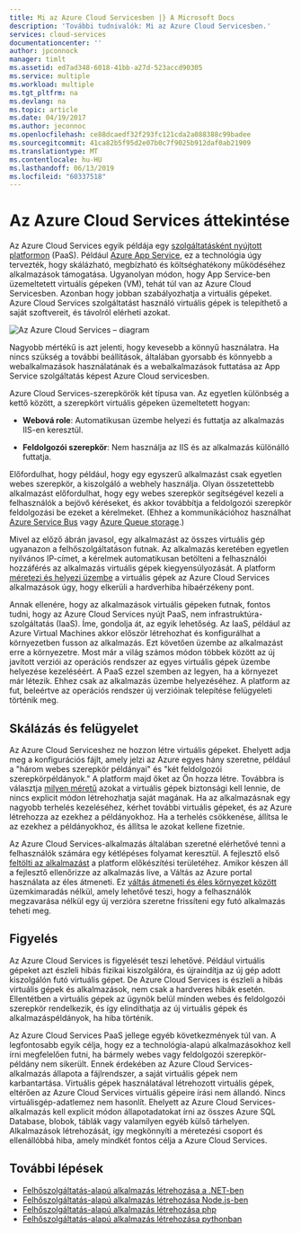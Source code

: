 ```yaml
---
title: Mi az Azure Cloud Servicesben |} A Microsoft Docs
description: 'További tudnivalók: Mi az Azure Cloud Servicesben.'
services: cloud-services
documentationcenter: ''
author: jpconnock
manager: timlt
ms.assetid: ed7ad348-6018-41bb-a27d-523accd90305
ms.service: multiple
ms.workload: multiple
ms.tgt_pltfrm: na
ms.devlang: na
ms.topic: article
ms.date: 04/19/2017
ms.author: jeconnoc
ms.openlocfilehash: ce88dcaedf32f293fc121cda2a088388c99badee
ms.sourcegitcommit: 41ca82b5f95d2e07b0c7f9025b912daf0ab21909
ms.translationtype: MT
ms.contentlocale: hu-HU
ms.lasthandoff: 06/13/2019
ms.locfileid: "60337518"
---
```

# <a name="overview-of-azure-cloud-services"></a>Az Azure Cloud Services áttekintése
Az Azure Cloud Services egyik példája egy [szolgáltatásként nyújtott platformon](https://azure.microsoft.com/overview/what-is-paas/) (PaaS). Például [Azure App Service](../app-service/overview.md), ez a technológia úgy tervezték, hogy skálázható, megbízható és költséghatékony működéséhez alkalmazások támogatása. Ugyanolyan módon, hogy App Service-ben üzemeltetett virtuális gépeken (VM), tehát túl van az Azure Cloud Servicesben. Azonban hogy jobban szabályozhatja a virtuális gépeket. Azure Cloud Services szolgáltatást használó virtuális gépek is telepíthető a saját szoftvereit, és távolról elérheti azokat.

![Az Azure Cloud Services – diagram](./media/cloud-services-choose-me/diagram.png)

Nagyobb mértékű is azt jelenti, hogy kevesebb a könnyű használatra. Ha nincs szükség a további beállítások, általában gyorsabb és könnyebb a webalkalmazások használatának és a webalkalmazások futtatása az App Service szolgáltatás képest Azure Cloud servicesben.

Azure Cloud Services-szerepkörök két típusa van. Az egyetlen különbség a kettő között, a szerepkört virtuális gépeken üzemeltetett hogyan:

* **Webová role**: Automatikusan üzembe helyezi és futtatja az alkalmazás IIS-en keresztül.

* **Feldolgozói szerepkör**: Nem használja az IIS és az alkalmazás különálló futtatja.

Előfordulhat, hogy például, hogy egy egyszerű alkalmazást csak egyetlen webes szerepkör, a kiszolgáló a webhely használja. Olyan összetettebb alkalmazást előfordulhat, hogy egy webes szerepkör segítségével kezeli a felhasználók a bejövő kéréseket, és akkor továbbítja a feldolgozói szerepkör feldolgozási be ezeket a kérelmeket. (Ehhez a kommunikációhoz használhat [Azure Service Bus](../service-bus-messaging/service-bus-messaging-overview.md) vagy [Azure Queue storage](../storage/common/storage-introduction.md).)

Mivel az előző ábrán javasol, egy alkalmazást az összes virtuális gép ugyanazon a felhőszolgáltatáson futnak. Az alkalmazás keretében egyetlen nyilvános IP-címet, a kérelmek automatikusan betölteni a felhasználói hozzáférés az alkalmazás virtuális gépek kiegyensúlyozását. A platform [méretezi és helyezi üzembe](cloud-services-how-to-scale-portal.md) a virtuális gépek az Azure Cloud Services alkalmazások úgy, hogy elkerüli a hardverhiba hibaérzékeny pont.

Annak ellenére, hogy az alkalmazások virtuális gépeken futnak, fontos tudni, hogy az Azure Cloud Services nyújt PaaS, nem infrastruktúra-szolgáltatás (IaaS). Íme, gondolja át, az egyik lehetőség. Az IaaS, például az Azure Virtual Machines akkor először létrehozhat és konfigurálhat a környezetben fusson az alkalmazás. Ezt követően üzembe az alkalmazást erre a környezetre. Most már a világ számos módon többek között az új javított verziói az operációs rendszer az egyes virtuális gépek üzembe helyezése kezeléséért. A PaaS ezzel szemben az legyen, ha a környezet már létezik. Ehhez csak az alkalmazás üzembe helyezéséhez. A platform az fut, beleértve az operációs rendszer új verzióinak telepítése felügyeleti történik meg.

## <a name="scaling-and-management"></a>Skálázás és felügyelet
Az Azure Cloud Serviceshez ne hozzon létre virtuális gépeket. Ehelyett adja meg a konfigurációs fájlt, amely jelzi az Azure egyes hány szeretne, például a "három webes szerepkör példányai" és "két feldolgozói szerepkörpéldányok." A platform majd őket az Ön hozza létre. Továbbra is választja [milyen méretű](cloud-services-sizes-specs.md) azokat a virtuális gépek biztonsági kell lennie, de nincs explicit módon létrehozhatja saját magának. Ha az alkalmazásnak egy nagyobb terhelés kezeléséhez, kérhet további virtuális gépeket, és az Azure létrehozza az ezekhez a példányokhoz. Ha a terhelés csökkenése, állítsa le az ezekhez a példányokhoz, és állítsa le azokat kellene fizetnie.

Az Azure Cloud Services-alkalmazás általában szeretné elérhetővé tenni a felhasználók számára egy kétlépéses folyamat keresztül. A fejlesztő első [feltölti az alkalmazást](cloud-services-how-to-create-deploy-portal.md) a platform előkészítési területéhez. Amikor készen áll a fejlesztő ellenőrizze az alkalmazás live, a Váltás az Azure portal használata az éles átmeneti. Ez [váltás átmeneti és éles környezet között](cloud-services-how-to-manage-portal.md#swap-deployments-to-promote-a-staged-deployment-to-production) üzemkimaradás nélkül, amely lehetővé teszi, hogy a felhasználók megzavarása nélkül egy új verzióra szeretne frissíteni egy futó alkalmazás teheti meg.

## <a name="monitoring"></a>Figyelés
Az Azure Cloud Services is figyelését teszi lehetővé. Például virtuális gépeket azt észleli hibás fizikai kiszolgálóra, és újraindítja az új gép adott kiszolgálón futó virtuális gépet. De Azure Cloud Services is észleli a hibás virtuális gépek és alkalmazások, nem csak a hardveres hibák esetén. Ellentétben a virtuális gépek az ügynök belül minden webes és feldolgozói szerepkör rendelkezik, és így elindíthatja az új virtuális gépek és alkalmazáspéldányok, ha hiba történik.

Az Azure Cloud Services PaaS jellege egyéb következmények túl van. A legfontosabb egyik célja, hogy ez a technológia-alapú alkalmazásokhoz kell írni megfelelően futni, ha bármely webes vagy feldolgozói szerepkör-példány nem sikerült. Ennek érdekében az Azure Cloud Services-alkalmazás állapota a fájlrendszer, a saját virtuális gépek nem karbantartása. Virtuális gépek használatával létrehozott virtuális gépek, eltérően az Azure Cloud Services virtuális gépeire írási nem állandó. Nincs virtuálisgép-adatlemez nem hasonlít. Ehelyett az Azure Cloud Services-alkalmazás kell explicit módon állapotadatokat írni az összes Azure SQL Database, blobok, táblák vagy valamilyen egyéb külső tárhelyen. Alkalmazások létrehozását, így megkönnyíti a méretezési csoport és ellenállóbbá hiba, amely mindkét fontos célja a Azure Cloud Services.

## <a name="next-steps"></a>További lépések
* [Felhőszolgáltatás-alapú alkalmazás létrehozása a .NET-ben](cloud-services-dotnet-get-started.md) 
* [Felhőszolgáltatás-alapú alkalmazás létrehozása Node.js-ben](cloud-services-nodejs-develop-deploy-app.md) 
* [Felhőszolgáltatás-alapú alkalmazás létrehozása php](../cloud-services-php-create-web-role.md) 
* [Felhőszolgáltatás-alapú alkalmazás létrehozása pythonban](cloud-services-python-ptvs.md)




